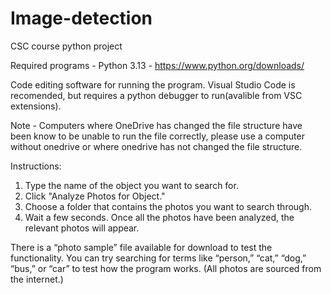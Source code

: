 # Image-detection
CSC course python project

Required programs - 
Python 3.13 - https://www.python.org/downloads/

Code editing software for running the program. Visual Studio Code is recomended, but requires a python debugger to run(avalible from VSC extensions).

Note - Computers where OneDrive has changed the file structure have been know to be unable to run the file correctly, please use a computer without onedrive or where onedrive has not changed the file structure.

Instructions:
1.	Type the name of the object you want to search for.
2.	Click "Analyze Photos for Object."
3.	Choose a folder that contains the photos you want to search through.
4.	Wait a few seconds. Once all the photos have been analyzed, the relevant photos will appear.

There is a “photo sample” file available for download to test the functionality. You can try searching for terms like “person,” “cat,” “dog,” “bus,” or “car” to test how the program works. (All photos are sourced from the internet.)
